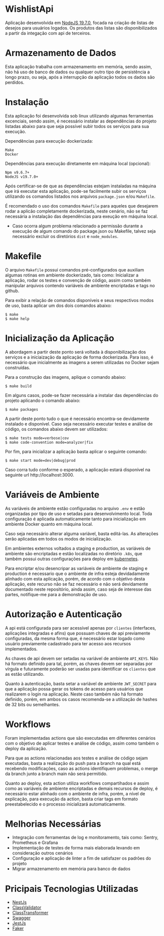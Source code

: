 # WishlistApi

Aplicação desenvolvida em [NodeJS 19.7.0](https://nodejs.org), focada na criação de listas de desejos para usuários logados. Os produtos das listas são disponibilizados a partir da integação com api de terceiros.

# Armazenamento de Dados

Esta aplicação trabalha com armazenamento em memória, sendo assim, não há uso de banco de dados ou qualquer outro tipo de persistência a longo prazo, ou seja, após a interrupção da aplicação todos os dados são perdidos.

# Instalação

Esta aplicação foi desenvolvida sob linux utilizando algumas ferramentas excenciais, sendo assim, é necessário instalar as dependências do projeto listadas abaixo para que seja possível subir todos os serviços para sua execução.

Dependências para execução dockerizada:

```
Make
Docker
```

Dependências para execução diretamente em máquina local (opcional):

```
Npm v9.6.7+
NodeJS v19.7.0+
```

Após certificar-se de que as dependências estejam instaladas na máquina que irá executar esta aplicação, pode-se facilmente subir os serviços utilizando os comandos listados nos arquivos `package.json` e/ou `Makefile`.

É recomendado o uso dos comandos `Makefile` para aqueles que desejarem rodar a aplicão completamente dockerizada, neste cenário, não se faz necessária a instalação das dependências para exeução em máquina local.

* Caso ocorra algum problema relacionado a permissão durante a execução de algum comando do package.json ou Makefile, talvez seja necessário excluir os diretórios `dist` e `node_modules`.

# Makefile

O arquivo `Makefile` possui comandos pré-configurados que auxiliam algumas rotinas em ambiente dockerizado, tais como: Inicializar a aplicação, rodar os testes e convenção de código, assim como também manipular arquivos contendo variáveis de ambiente encriptadas e tags no github.

Para exibir a relação de comandos disponíveis e seus respectivos modos de uso, basta aplicar um dos dois comandos abaixo:

```
$ make
$ make help
```

# Inicialização da Aplicação

A abordagem a partir deste ponto será voltada à disponibilização dos serviços e a iniciaização da aplicação de forma dockerizada. Para isso, é necessário que inicialmente as imagens a serem utilizadas no Docker sejam construídas.

Para a construção das imagens, aplique o comando abaixo:

```
$ make build
```

Em alguns casos, pode-se fazer necessária a instalar das dependências do projeto aplicando o comando abaixo:

```
$ make packages
```

A partir deste ponto tudo o que é necessário encontra-se devidamente instalado e disponível. Caso seja necessário executar testes e análise de código, os comandos abaixo devem ser utilizados:

```
$ make tests mode=verbose|cov
$ make code-convention mode=analyzer|fix
```

Por fim, para inicializar a aplicação basta aplicar o seguinte comando:

```
$ make start mode=dev|debug|prod
```

Caso corra tudo conforme o esperado, a aplicação estará disponível na seguinte url http://localhost:3000.

# Variáveis de Ambiente

As variáveis de ambiente estão configuradas no arquivo `.env` e estão organizadas por tipo de uso e setadas para desenvolvimento local. Toda configuração é aplicada automaticamente tanto para inicialização em ambiente Docker quanto em máquina local.

Caso seja necessário alterar alguma variável, basta editá-las. As alterações serão aplicadas em todos os modos de inicialização.

Em ambientes externos voltados a staging e production, as variáveis de ambiente são encriptadas e estão localizadas no diretório `.k8s`, que também possui outras configurações para deploy em [kubernetes](https://kubernetes.io/pt-br).

Para encriptar e/ou desencripar as variáveis de ambiente de staging e production é necessario que o ambiente de infra esteja devidadamente alinhado com esta aplicação, porém, de acordo com o objetivo desta aplicação, este recurso não se faz necessário e não será devidamente documentado neste repositório, ainda assim, caso seja de interesse das partes, notifique-me para a demonstração de uso.

# Autorização e Autenticação

A api está configurada para ser acessível apenas por `clientes` (interfaces, aplicações integradas e afins) que possuam chaves de api previamente configuradas, da mesma forma que, é necessário estar logado como usuário previamente cadastrado para ter acesso aos recursos implementados.

As chaves de api devem ser setadas na variável de ambiente `API_KEYS`. Não há formato definido para tal, porém, as chaves devem ser separadas por vírgula e futuramente poderão ser usadas para identificar os `clientes` que as estão utilizando.

Quanto à autenticação, basta setar a variável de ambiente `JWT_SECRET` para que a aplicação possa gerar os tokens de acesso para usuários que realizarem o login na aplicação. Neste caso também não há formato definido, porém, em ambos os casos recomenda-se a utilização de hashes de 32 bits ou semelhantes.

# Workflows

Foram implementadas actions que são executadas em diferentes cenários com o objetivo de aplicar testes e análise de código, assim como também o deploy da aplicação.

Para que as actions relacionadas aos testes e análise de código sejam executadas, basta a realização do push para a branch na qual está recebendo modificações, caso as actions identifiquem problemas, o merge da branch junto a branch main não será permitido.

Quanto ao deploy, esta action utiliza workflows compartihados e assim como as variáveis de ambiente encriptadas e demais recursos de deploy, é necessário estar alinhado com o ambiente de infra, porém, a nível de explicação, para execução da action, basta criar tags em formato preestabelecido e o processo inicializará automaticamente.

# Melhorias Necessárias

* Integração com ferramentas de log e monitoramento, tais como: Sentry, Prometheus e Grafana
* Implementação de testes de forma mais elaborada levando em consideração outros cenários
* Configuração e aplicação de linter a fim de satisfazer os padrões do projeto
* Migrar armazenamento em memória para banco de dados

# Pricipais Tecnologias Utilizadas

* [NestJs](https://nestjs.com)
* [ClassValidator](https://github.com/typestack/class-validator)
* [ClassTransformer](https://github.com/typestack/class-transformer)
* [Swagger](https://swagger.io)
* [JestJs](https://jestjs.io/pt-BR/)
* [Faker](https://github.com/faker-js/faker)
